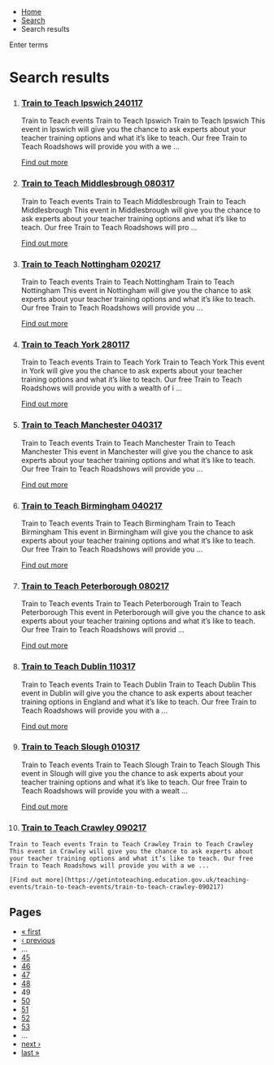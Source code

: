 *   [Home](/)
*   [Search](/search)
*   Search results

Enter terms 

Search results
==============

1.  ### [Train to Teach Ipswich 240117](https://getintoteaching.education.gov.uk/teaching-events/train-to-teach-events/train-to-teach-ipswich-240117)
    
    Train to Teach events Train to Teach Ipswich Train to Teach Ipswich This event in Ipswich will give you the chance to ask experts about your teacher training options and what it’s like to teach. Our free Train to Teach Roadshows will provide you with a we ...
    
    [Find out more](https://getintoteaching.education.gov.uk/teaching-events/train-to-teach-events/train-to-teach-ipswich-240117)
    
2.  ### [Train to Teach Middlesbrough 080317](https://getintoteaching.education.gov.uk/teaching-events/train-to-teach-events/train-to-teach-middlesbrough-080317)
    
    Train to Teach events Train to Teach Middlesbrough Train to Teach Middlesbrough This event in Middlesbrough will give you the chance to ask experts about your teacher training options and what it’s like to teach. Our free Train to Teach Roadshows will pro ...
    
    [Find out more](https://getintoteaching.education.gov.uk/teaching-events/train-to-teach-events/train-to-teach-middlesbrough-080317)
    
3.  ### [Train to Teach Nottingham 020217](https://getintoteaching.education.gov.uk/teaching-events/train-to-teach-events/train-to-teach-nottingham-020217)
    
    Train to Teach events Train to Teach Nottingham Train to Teach Nottingham This event in Nottingham will give you the chance to ask experts about your teacher training options and what it’s like to teach. Our free Train to Teach Roadshows will provide you ...
    
    [Find out more](https://getintoteaching.education.gov.uk/teaching-events/train-to-teach-events/train-to-teach-nottingham-020217)
    
4.  ### [Train to Teach York 280117](https://getintoteaching.education.gov.uk/teaching-events/train-to-teach-events/train-to-teach-york-280117)
    
    Train to Teach events Train to Teach York Train to Teach York This event in York will give you the chance to ask experts about your teacher training options and what it’s like to teach. Our free Train to Teach Roadshows will provide you with a wealth of i ...
    
    [Find out more](https://getintoteaching.education.gov.uk/teaching-events/train-to-teach-events/train-to-teach-york-280117)
    
5.  ### [Train to Teach Manchester 040317](https://getintoteaching.education.gov.uk/teaching-events/train-to-teach-events/train-to-teach-manchester-040317)
    
    Train to Teach events Train to Teach Manchester Train to Teach Manchester This event in Manchester will give you the chance to ask experts about your teacher training options and what it’s like to teach. Our free Train to Teach Roadshows will provide you ...
    
    [Find out more](https://getintoteaching.education.gov.uk/teaching-events/train-to-teach-events/train-to-teach-manchester-040317)
    
6.  ### [Train to Teach Birmingham 040217](https://getintoteaching.education.gov.uk/teaching-events/train-to-teach-events/train-to-teach-birmingham-040217)
    
    Train to Teach events Train to Teach Birmingham Train to Teach Birmingham This event in Birmingham will give you the chance to ask experts about your teacher training options and what it’s like to teach. Our free Train to Teach Roadshows will provide you ...
    
    [Find out more](https://getintoteaching.education.gov.uk/teaching-events/train-to-teach-events/train-to-teach-birmingham-040217)
    
7.  ### [Train to Teach Peterborough 080217](https://getintoteaching.education.gov.uk/teaching-events/train-to-teach-events/train-to-teach-peterborough-080217)
    
    Train to Teach events Train to Teach Peterborough Train to Teach Peterborough This event in Peterborough will give you the chance to ask experts about your teacher training options and what it’s like to teach. Our free Train to Teach Roadshows will provid ...
    
    [Find out more](https://getintoteaching.education.gov.uk/teaching-events/train-to-teach-events/train-to-teach-peterborough-080217)
    
8.  ### [Train to Teach Dublin 110317](https://getintoteaching.education.gov.uk/teaching-events/train-to-teach-events/train-to-teach-dublin-110317)
    
    Train to Teach events Train to Teach Dublin Train to Teach Dublin This event in Dublin will give you the chance to ask experts about teacher training options in England and what it’s like to teach. Our free Train to Teach Roadshows will provide you with a ...
    
    [Find out more](https://getintoteaching.education.gov.uk/teaching-events/train-to-teach-events/train-to-teach-dublin-110317)
    
9.  ### [Train to Teach Slough 010317](https://getintoteaching.education.gov.uk/teaching-events/train-to-teach-events/train-to-teach-slough-010317)
    
    Train to Teach events Train to Teach Slough Train to Teach Slough This event in Slough will give you the chance to ask experts about your teacher training options and what it’s like to teach. Our free Train to Teach Roadshows will provide you with a wealt ...
    
    [Find out more](https://getintoteaching.education.gov.uk/teaching-events/train-to-teach-events/train-to-teach-slough-010317)
    
10.  ### [Train to Teach Crawley 090217](https://getintoteaching.education.gov.uk/teaching-events/train-to-teach-events/train-to-teach-crawley-090217)
    
    Train to Teach events Train to Teach Crawley Train to Teach Crawley This event in Crawley will give you the chance to ask experts about your teacher training options and what it’s like to teach. Our free Train to Teach Roadshows will provide you with a we ...
    
    [Find out more](https://getintoteaching.education.gov.uk/teaching-events/train-to-teach-events/train-to-teach-crawley-090217)
    

Pages
-----

*   [« first](/search/site "Go to first page")
*   [‹ previous](/search/site?page=47 "Go to previous page")
*   …
*   [45](/search/site?page=44 "Go to page 45")
*   [46](/search/site?page=45 "Go to page 46")
*   [47](/search/site?page=46 "Go to page 47")
*   [48](/search/site?page=47 "Go to page 48")
*   49
*   [50](/search/site?page=49 "Go to page 50")
*   [51](/search/site?page=50 "Go to page 51")
*   [52](/search/site?page=51 "Go to page 52")
*   [53](/search/site?page=52 "Go to page 53")
*   …
*   [next ›](/search/site?page=49 "Go to next page")
*   [last »](/search/site?page=1032 "Go to last page")